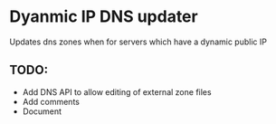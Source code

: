 # Dyanmic IP DNS updater
Updates dns zones when for servers which have a dynamic public IP

## TODO:
 - Add DNS API to allow editing of external zone files
 - Add comments
 - Document
